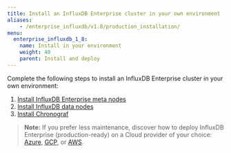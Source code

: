 ```yaml
---
title: Install an InfluxDB Enterprise cluster in your own environment
aliases:
    - /enterprise_influxdb/v1.8/production_installation/
menu:
  enterprise_influxdb_1_8:
    name: Install in your environment
    weight: 40
    parent: Install and deploy
---
```


Complete the following steps to install an InfluxDB Enterprise cluster in your own environment:

1. [Install InfluxDB Enterprise meta nodes](/enterprise_influxdb/v1.8/install-and-deploy/production_installation/meta_node_installation/)
2. [Install InfluxDB data nodes](/enterprise_influxdb/v1.8/install-and-deploy/production_installation/data_node_installation/)
3. [Install Chronograf](/enterprise_influxdb/v1.8/install-and-deploy/production_installation/chrono_install/)

> **Note:** If you prefer less maintenance, discover how to deploy InfluxDB Enterprise (production-ready) on a Cloud provider of your choice: [Azure](/enterprise_influxdb/v1.8/install-and-deploy/deploying/azure/), [GCP](/enterprise_influxdb/v1.8/install-and-deploy/deploying/google-cloud-platform/), or [AWS](/enterprise_influxdb/v1.8/install-and-deploy/deploying/aws/).
